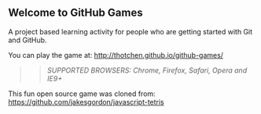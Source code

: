 ## Welcome to GitHub Games

A project based learning activity for people who are getting started with Git and GitHub.

You can play the game at: http://thotchen.github.io/github-games/

>> _*SUPPORTED BROWSERS*: Chrome, Firefox, Safari, Opera and IE9+_

This fun open source game was cloned from: https://github.com/jakesgordon/javascript-tetris
